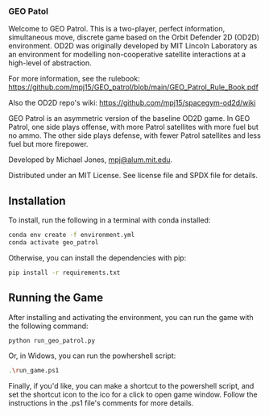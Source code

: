### GEO Patol
Welcome to GEO Patrol. This is a two-player, perfect information, simultaneous move, discrete game based on the Orbit Defender 2D (OD2D) environment. OD2D was originally developed by MIT Lincoln Laboratory as an environment for modelling non-cooperative satellite interactions at a high-level of abstraction.

For more information, see the rulebook: https://github.com/mpj15/GEO_patrol/blob/main/GEO_Patrol_Rule_Book.pdf

Also the OD2D repo's wiki: https://github.com/mpj15/spacegym-od2d/wiki

GEO Patrol is an asymmetric version of the baseline OD2D game. In GEO Patrol, one side plays offense, with more Patrol satellites with more fuel but no ammo. The other side plays defense, with fewer Patrol satellites and less fuel but more firepower.

Developed by Michael Jones, mpj@alum.mit.edu.

Distributed under an MIT License. See license file and SPDX file for details.

## Installation

To install, run the following in a terminal with conda installed:

```bash
conda env create -f environment.yml
conda activate geo_patrol
```
Otherwise, you can install the dependencies with pip:

```bash
pip install -r requirements.txt
```

## Running the Game
After installing and activating the environment, you can run the game with the following command:

```bash
python run_geo_patrol.py
```

Or, in Widows, you can run the powhershell script:

```bash 
.\run_game.ps1
```

Finally, if you'd like, you can make a shortcut to the powershell script, and set the shortcut icon to the ico for a click to open game window. Follow the instructions in the .ps1 file's comments for more details.
